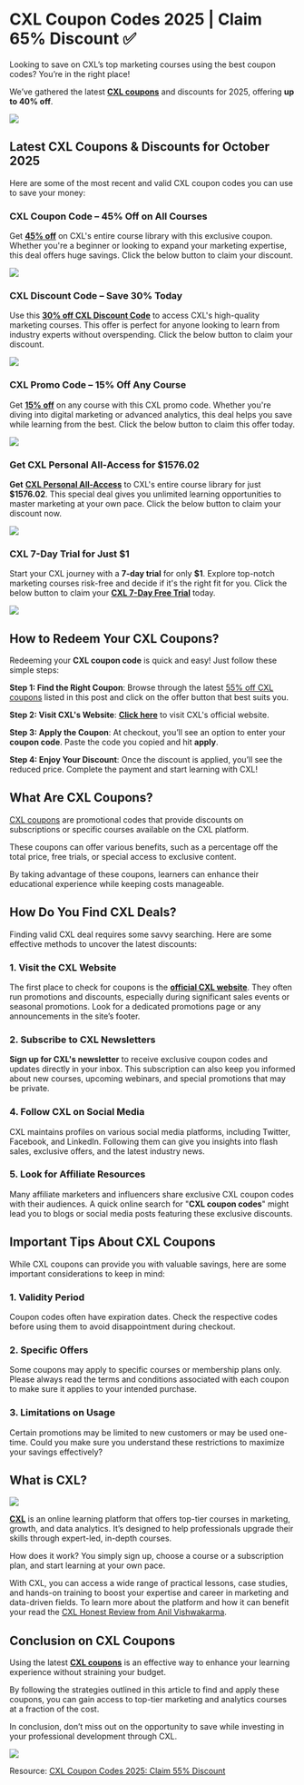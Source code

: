# CXL Coupon Codes 2025 | Claim 65% Discount ✅

Looking to save on CXL’s top marketing courses using the best coupon codes? You’re in the right place!

We’ve gathered the latest [**CXL coupons**](https://yupbeat.com/blog/cxl-review/) and discounts for 2025, offering **up to 40% off**.

[
![](https://media.licdn.com/dms/image/v2/D5612AQFiT4n2Gjhieg/article-inline_image-shrink_1500_2232/article-inline_image-shrink_1500_2232/0/1729359984565?e=1743033600&v=beta&t=XpWnyi6x3L17Dnc8ztp7g5bXZ1odBUgJWDV0T5fXT3w)
](https://bit.ly/4dZd1mw)

## Latest CXL Coupons & Discounts for October 2025

Here are some of the most recent and valid CXL coupon codes you can use to save your money:

### CXL Coupon Code – 45% Off on All Courses

Get [**45% off**](https://bit.ly/4dZd1mw) on CXL's entire course library with this exclusive coupon. Whether you're a beginner or looking to expand your marketing expertise, this deal offers huge savings. Click the below button to claim your discount.

[
![](https://media.licdn.com/dms/image/v2/D5612AQH7s-zJuzuQzA/article-inline_image-shrink_1500_2232/article-inline_image-shrink_1500_2232/0/1729359884078?e=1743033600&v=beta&t=O45S41FTtCb0OgAEnNGYWD8kFrswznSY-oDrp2J0tVo)
](https://bit.ly/4dZd1mw)

### CXL Discount Code – Save 30% Today

Use this [**30% off CXL Discount Code**](https://bit.ly/4dZd1mw) to access CXL's high-quality marketing courses. This offer is perfect for anyone looking to learn from industry experts without overspending. Click the below button to claim your discount.

[
![](https://media.licdn.com/dms/image/v2/D5612AQFSQDvU0pYMKQ/article-inline_image-shrink_1500_2232/article-inline_image-shrink_1500_2232/0/1729359888212?e=1743033600&v=beta&t=6lkQbC0k3U-w4vqxQax756qhjdG5bUY-fkoVxPOXmg4)
](https://bit.ly/4dZd1mw)

### CXL Promo Code – 15% Off Any Course

Get [**15% off**](https://bit.ly/4dZd1mw) on any course with this CXL promo code. Whether you're diving into digital marketing or advanced analytics, this deal helps you save while learning from the best. Click the below button to claim this offer today.

[
![](https://media.licdn.com/dms/image/v2/D5612AQHEowUqRSfL6A/article-inline_image-shrink_1500_2232/article-inline_image-shrink_1500_2232/0/1729359892367?e=1743033600&v=beta&t=wlsPunM6k_L8n_gvIBfyVxb3BmQG9o-dic16WCtY_xU)
](https://bit.ly/4dZd1mw)

### Get CXL Personal All-Access for $1576.02

**Get** [**CXL Personal All-Access**](https://bit.ly/4dZd1mw) to CXL's entire course library for just **$1576.02**. This special deal gives you unlimited learning opportunities to master marketing at your own pace. Click the below button to claim your discount now.

[
![](https://media.licdn.com/dms/image/v2/D5612AQFZke3CWzzgHA/article-inline_image-shrink_1500_2232/article-inline_image-shrink_1500_2232/0/1729359895008?e=1743033600&v=beta&t=tGvfa0wpw6wR1q_bsLZj8v6E7GrAnwrBfnxySh1ro5A)
](https://bit.ly/4dZd1mw)

### CXL 7-Day Trial for Just $1

Start your CXL journey with a **7-day trial** for only **$1**. Explore top-notch marketing courses risk-free and decide if it's the right fit for you. Click the below button to claim your [**CXL 7-Day Free Trial**](https://bit.ly/4dZd1mw) today.

[
![](https://media.licdn.com/dms/image/v2/D5612AQHwJTFZd6bvxw/article-inline_image-shrink_1500_2232/article-inline_image-shrink_1500_2232/0/1729359899201?e=1743033600&v=beta&t=Vvidny7O0M8Xw2Erb8m-0--rxNHd83Q5siUWrTmIZlE)
](https://bit.ly/4dZd1mw)

## How to Redeem Your CXL Coupons?

Redeeming your **CXL coupon code** is quick and easy! Just follow these simple steps:

**Step 1: Find the Right Coupon**: Browse through the latest [55% off CXL coupons](https://xlcoupons.com/) listed in this post and click on the offer button that best suits you.

**Step 2: Visit CXL's Website**: [**Click here**](https://bit.ly/4dZd1mw) to visit CXL's official website.

**Step 3: Apply the Coupon**: At checkout, you’ll see an option to enter your **coupon code**. Paste the code you copied and hit **apply**.

**Step 4: Enjoy Your Discount**: Once the discount is applied, you’ll see the reduced price. Complete the payment and start learning with CXL!

## What Are CXL Coupons?

[CXL coupons](https://bit.ly/4dZd1mw) are promotional codes that provide discounts on subscriptions or specific courses available on the CXL platform.

These coupons can offer various benefits, such as a percentage off the total price, free trials, or special access to exclusive content.

By taking advantage of these coupons, learners can enhance their educational experience while keeping costs manageable.

## How Do You Find CXL Deals?

Finding valid CXL deal requires some savvy searching. Here are some effective methods to uncover the latest discounts:

### 1. Visit the CXL Website

The first place to check for coupons is the [**official CXL website**](https://bit.ly/4dZd1mw). They often run promotions and discounts, especially during significant sales events or seasonal promotions. Look for a dedicated promotions page or any announcements in the site’s footer.

### 2. Subscribe to CXL Newsletters

**Sign up for CXL's newsletter** to receive exclusive coupon codes and updates directly in your inbox. This subscription can also keep you informed about new courses, upcoming webinars, and special promotions that may be private.

### 4. Follow CXL on Social Media

CXL maintains profiles on various social media platforms, including Twitter, Facebook, and LinkedIn. Following them can give you insights into flash sales, exclusive offers, and the latest industry news.

### 5. Look for Affiliate Resources

Many affiliate marketers and influencers share exclusive CXL coupon codes with their audiences. A quick online search for "**CXL coupon codes**" might lead you to blogs or social media posts featuring these exclusive discounts.

## Important Tips About CXL Coupons

While CXL coupons can provide you with valuable savings, here are some important considerations to keep in mind:

### 1. Validity Period

Coupon codes often have expiration dates. Check the respective codes before using them to avoid disappointment during checkout.

### 2. Specific Offers

Some coupons may apply to specific courses or membership plans only. Please always read the terms and conditions associated with each coupon to make sure it applies to your intended purchase.

### 3. Limitations on Usage

Certain promotions may be limited to new customers or may be used one-time. Could you make sure you understand these restrictions to maximize your savings effectively?

## What is CXL?

![](https://media.licdn.com/dms/image/v2/D5612AQH5SJAlkCehag/article-inline_image-shrink_1500_2232/article-inline_image-shrink_1500_2232/0/1729359620829?e=1743033600&v=beta&t=9ZgX0Z9NrJcuja8bUrIU0BEeeveFEAWrhXfQJhKo460)

[**CXL**](https://bit.ly/4dZd1mw) is an online learning platform that offers top-tier courses in marketing, growth, and data analytics. It’s designed to help professionals upgrade their skills through expert-led, in-depth courses.

How does it work? You simply sign up, choose a course or a subscription plan, and start learning at your own pace.

With CXL, you can access a wide range of practical lessons, case studies, and hands-on training to boost your expertise and career in marketing and data-driven fields. To learn more about the platform and how it can benefit your read the [CXL Honest Review from Anil Vishwakarma](https://www.linkedin.com/pulse/cxl-review-institute-worth-my-experience-anil-vishwakarma-aqabc/).

## Conclusion on CXL Coupons

Using the latest [**CXL coupons**](https://bit.ly/4dZd1mw) is an effective way to enhance your learning experience without straining your budget.

By following the strategies outlined in this article to find and apply these coupons, you can gain access to top-tier marketing and analytics courses at a fraction of the cost.

In conclusion, don’t miss out on the opportunity to save while investing in your professional development through CXL.

[
![](https://media.licdn.com/dms/image/v2/D5612AQED00xmRq57AQ/article-inline_image-shrink_1500_2232/article-inline_image-shrink_1500_2232/0/1729359969187?e=1743033600&v=beta&t=2v22mwhUWGKTu13w07oLYrUliuIDIv_9CoZkLstbcCo)
](https://bit.ly/4dZd1mw)

Resource: [CXL Coupon Codes 2025: Claim 55% Discount](https://xlcoupons.com/)
